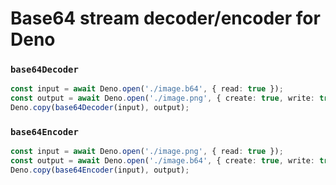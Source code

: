 # Base64 stream decoder/encoder for Deno

### `base64Decoder`
```ts
const input = await Deno.open('./image.b64', { read: true });
const output = await Deno.open('./image.png', { create: true, write: true });
Deno.copy(base64Decoder(input), output);
```

### `base64Encoder`
```ts
const input = await Deno.open('./image.png', { read: true });
const output = await Deno.open('./image.b64', { create: true, write: true });
Deno.copy(base64Encoder(input), output);
```